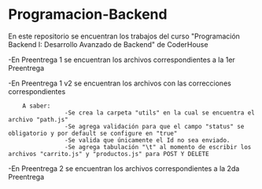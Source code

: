 # Programacion-Backend

En este repositorio se encuentran los trabajos del curso "Programación Backend I: Desarrollo Avanzado de Backend" de CoderHouse

-En Preentrega 1 se encuentran los archivos correspondientes a la 1er Preentrega

-En Preentrega 1 v2 se encuentran los archivos con las correcciones correspondientes

        A saber:    
                    -Se crea la carpeta "utils" en la cual se encuentra el archivo "path.js"
                    -Se agrega validación para que el campo "status" se obligatorio y por default se configure en "true"
                    -Se valida que únicamente el Id no sea enviado.
                    -Se agrega tabulación "\t" al momento de escribir los archivos "carrito.js" y "productos.js" para POST Y DELETE

-En Preentrega 2 se encuentran los archivos correspondientes a la 2da Preentrega

